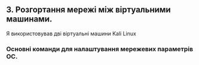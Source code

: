 ## 3. Розгортання мережі між віртуальними машинами.

Я використовував дві віртуальні машини Kali Linux

### Основні команди для налаштування мережевих параметрів ОС.

